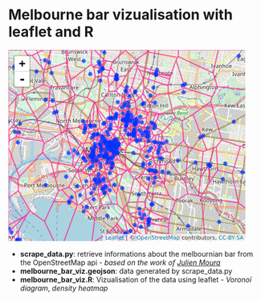 # Melbourne bar vizualisation with leaflet and R

![Alt text](https://github.com/Julien-Yacine/melbourne_bar_viz/blob/master/output/melbourne_bar_voronoi_map.png?raw=true "Title")

* **scrape_data.py**: retrieve informations about the melbournian bar from the OpenStreetMap api - *based on the work of [Julien Moura](https://github.com/Guts/Paris-Beer-Week/blob/master/data/raw_data/getOpenBeerMap.py)* 
* **melbourne_bar_viz.geojson**: data generated by scrape_data.py
* **melbourne_bar_viz.R**: Vizualisation of the data using leaflet - *Voronoï diagram*, *density heatmap*
